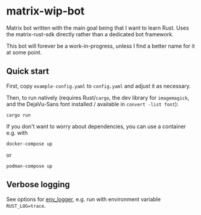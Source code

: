 # matrix-wip-bot

Matrix bot written with the main goal being that I want to learn Rust.
Uses the matrix-rust-sdk directly rather than a dedicated bot framework.

This bot will forever be a work-in-progress, unless I find a better name for it at some point.

## Quick start

First, copy `example-config.yaml` to `config.yaml` and adjust it as necessary.

Then, to run natively (requires Rust/`cargo`, the dev library for `imagemagick`, and the DejaVu-Sans font installed / available in `convert -list font`):

```
cargo run
```

If you don't want to worry about dependencies, you can use a container e.g. with

```
docker-compose up
```

or

```
podman-compose up
```

## Verbose logging

See options for [env_logger](https://docs.rs/env_logger/latest/env_logger/), e.g. run with environment variable `RUST_LOG=trace`.
